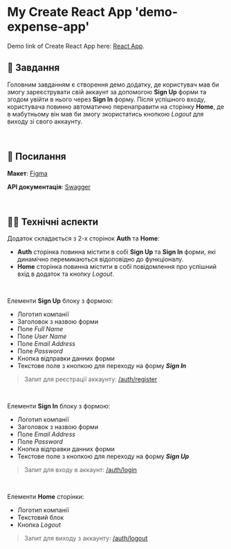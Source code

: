 # My Create React App 'demo-expense-app'

Demo link of Create React App here: [React App](https://pavlomarkov.github.io/demo-expense-app/).

## 🚀 Завдання

Головним завданням є створення демо додатку, де користувач мав би змогу зареєструвати свій аккаунт за допомогою **Sign Up** форми та згодом увійти в нього через **Sign In** форму. Після успішного входу, користувача повинно автоматично перенаправити на сторінку **Home**, де в мабутньому він мав би змогу зкористатись кнопкою _Logout_ для виходу зі свого аккаунту.

<br>

## 📎 Посилання

**Макет**: [Figma](https://www.figma.com/file/hbthFdqeHcPtKLXQIjkeqX/Test-Incode-Finance-2022)

**API документація**: [Swagger](https://incode-backend-dev.herokuapp.com/api/)

<br>

## 👩‍💻 Технічні аспекти

Додаток складається з 2-х сторінок **Auth** та **Home**:

- **Auth** сторінка повинна містити в собі **Sign Up** та **Sign In** форми, які динамічно перемикаються відоповідно до функціоналу.
- **Home** сторінка повинна містити в собі повідомлення про успішний вхід в додаток та кнопку _Logout_.

<br>

Елементи **Sign Up** блоку з формою:

- Логотип компанії
- Заголовок з назвою форми
- Поле _Full Name_
- Поле _User Name_
- Поле _Email Address_
- Поле _Password_
- Кнопка відправки данних форми
- Текстове поле з кнопкою для переходу на форму **_Sign In_**

> Запит для реєстрації аккаунту: [/auth/register](/auth/register)

<br>

Елементи **Sign In** блоку з формою:

- Логотип компанії
- Заголовок з назвою форми
- Поле _Email Address_
- Поле _Password_
- Кнопка відправки данних форми
- Текстове поле з кнопкою для переходу на форму **_Sign Up_**

> Запит для входу в аккаунт: [/auth/login](https://incode-backend-dev.herokuapp.com/api/#/auth/AuthController_login)

<br>

Елементи **Home** сторінки:

- Логотип компанії
- Текстовий блок
- Кнопка _Logout_

> Запит для виходу з аккаунту: [/auth/logout](https://incode-backend-dev.herokuapp.com/api/#/auth/AuthController_logout)

<br>
